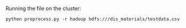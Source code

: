 Running the file on the cluster:

`python preprocess.py -r hadoop hdfs:///dis_materials/testdata.csv`
